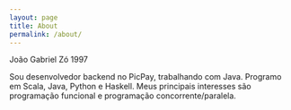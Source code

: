 ```yaml
---
layout: page
title: About
permalink: /about/
---
```


João Gabriel Zó
1997

Sou desenvolvedor backend no PicPay, trabalhando com Java. 
Programo em Scala, Java, Python e Haskell.
Meus principais interesses são programação funcional e programação concorrente/paralela.
